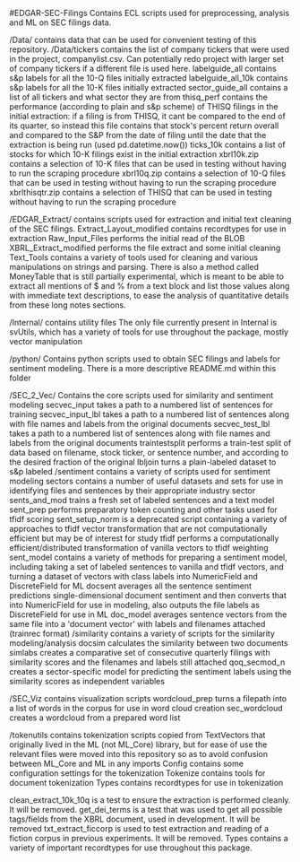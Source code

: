 #EDGAR-SEC-Filings
Contains ECL scripts used for preprocessing, analysis and ML on SEC filings data.

  /Data/ contains data that can be used for convenient testing of this repository.
    /Data/tickers contains the list of company tickers that were used in the project, companylist.csv. Can potentially redo project with larger set of company tickers if a different file is used here.
    labelguide_all contains s&p labels for all the 10-Q files initially extracted
    labelguide_all_10k contains s&p labels for all the 10-K files initially extracted
    sector_guide_all contains a list of all tickers and what sector they are from
    thisq_perf contains the performance (according to plain and s&p scheme) of THISQ filings in the initial extraction: if a filing is from THISQ, it cant be compared to the end of its quarter, so instead this file contains that stock's percent return overall and compared to the S&P from the date of filing until the date that the extraction is being run (used pd.datetime.now())
    ticks_10k contains a list of stocks for which 10-K filings exist in the initial extraction
    xbrl10k.zip contains a selection of 10-K files that can be used in testing without having to run the scraping procedure
    xbrl10q.zip contains a selection of 10-Q files that can be used in testing without having to run the scraping procedure
    xbrlthisqtr.zip contains a selection of THISQ that can be used in testing without having to run the scraping procedure

  /EDGAR_Extract/ contains scripts used for extraction and initial text cleaning of the SEC filings.
    Extract_Layout_modified contains recordtypes for use in extraction
    Raw_Input_Files performs the initial read of the BLOB
    XBRL_Extract_modified performs the file extract and some initial cleaning
    Text_Tools contains a variety of tools used for cleaning and various manipulations on strings and parsing. There is also a method called MoneyTable that is still partially experimental, which is meant to be able to extract all mentions of $ and % from a text block and list those values along with immediate text descriptions, to ease the analysis of quantitative details from these long notes sections.

  /Internal/ contains utility files
    The only file currently present in Internal is svUtils, which has a variety of tools for use throughout the package, mostly vector manipulation

  /python/ Contains python scripts used to obtain SEC filings and labels for sentiment modeling. There is a more descriptive README.md within this folder

  /SEC_2_Vec/ Contains the core scripts used for similarity and sentiment modeling
    secvec_input takes a path to a numbered list of sentences for training
    secvec_input_lbl takes a path to a numbered list of sentences along with file names and labels from the original documents
    secvec_test_lbl takes a path to a numbered list of sentences along with file names and labels from the original documents
    traintestsplit performs a train-test split of data
    based on filename, stock ticker, or sentence number,
    and according to the desired fraction of the original
    lbljoin turns a plain-labeled dataset to s&p labeled
    /sentiment contains a variety of scripts used for sentiment modeling
      sectors contains a number of useful datasets and sets
      for use in identifying files and sentences by their
      appropriate industry sector
      sents_and_mod trains a fresh set of labeled sentences
      and a text model
      sent_prep performs preparatory token counting and other
      tasks used for tfidf scoring
      sent_setup_norm is a deprecated script containing a
      variety of approaches to tfidf vector transformation
      that are not computationally efficient but may be of
      interest for study
      tfidf performs a computationally efficient/distributed
      transformation of vanilla vectors to tfidf weighting
      sent_model contains a variety of methods for preparing
      a sentiment model, including taking a set of labeled
      sentences to vanilla and tfidf vectors, and turning
      a dataset of vectors with class labels into NumericField
      and DiscreteField for ML
      docsent averages all the sentence sentiment predictions single-dimensional document sentiment and then converts that into NumericField for use in modeling, also outputs the file labels as DiscreteField for use in ML
      doc_model averages sentence vectors from the same file into a 'document vector' with labels and filenames attached (trainrec format)
    /similarity contains a variety of scripts for the similarity modeling/analysis
      docsim calculates the similarity between two documents
      simlabs creates a comparative set of consecutive quarterly filings with similarity scores and the filenames and labels still attached
      qoq_secmod_n creates a sector-specific model for predicting the sentiment labels using the similarity scores as independent variables

  /SEC_Viz contains visualization scripts
    wordcloud_prep turns a filepath into a list of words in the corpus for use in word cloud creation
    sec_wordcloud creates a wordcloud from a prepared word list

  /tokenutils contains tokenization scripts copied from TextVectors that originally lived in the ML (not ML_Core) library, but for ease of use the relevant files were moved into this repository so as to avoid confusion between ML_Core and ML in any imports
    Config contains some configuration settings for the tokenization
    Tokenize contains tools for document tokenization
    Types contains recordtypes for use in tokenization

clean_extract_10k_10q is a test to ensure the extraction is performed cleanly. It will be removed.
get_dei_terms is a test that was used to get all possible tags/fields from the XBRL document, used in development. It will be removed
txt_extract_ficcorp is used to test extraction and reading of a fiction corpus in previous experiments. It will be removed.
Types contains a variety of important recordtypes for use throughout this package.